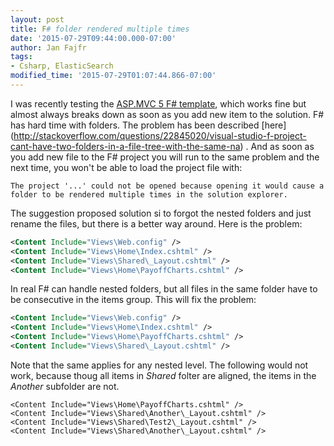 ```yaml
---
layout: post
title: F# folder rendered multiple times
date: '2015-07-29T09:44:00.000-07:00'
author: Jan Fajfr
tags:
- Csharp, ElasticSearch
modified_time: '2015-07-29T01:07:44.866-07:00'
---
```


I was recently testing the [ASP.MVC 5 F# template](https://visualstudiogallery.msdn.microsoft.com/39ae8dec-d11a-4ac9-974e-be0fdadec71b), which works fine but almost always breaks down as soon as you add new item to the solution.
F# has hard time with folders. The problem has been described [here] (http://stackoverflow.com/questions/22845020/visual-studio-f-project-cant-have-two-folders-in-a-file-tree-with-the-same-na) . And as soon as you add new file to the F# project you will run to the same problem and the next time, you won't be able to load the project file with:

```
The project '...' could not be opened because opening it would cause a folder to be rendered multiple times in the solution explorer.
```

The suggestion proposed solution si to forgot the nested folders and just rename the files, but there is a better way around. Here is the problem:

```xml
<Content Include="Views\Web.config" />
<Content Include="Views\Home\Index.cshtml" />
<Content Include="Views\Shared\_Layout.cshtml" />
<Content Include="Views\Home\PayoffCharts.cshtml" />
```

In real F# can handle nested folders, but all files in the same folder have to be consecutive in the items group. This will fix the problem:
```xml
<Content Include="Views\Web.config" />
<Content Include="Views\Home\Index.cshtml" />
<Content Include="Views\Home\PayoffCharts.cshtml" />
<Content Include="Views\Shared\_Layout.cshtml" />
```

Note that the same applies for any nested level. The following would not work, because thoug all items in *Shared* folter are aligned, the items in the *Another* subfolder are not.

```
<Content Include="Views\Home\PayoffCharts.cshtml" />
<Content Include="Views\Shared\Another\_Layout.cshtml" />
<Content Include="Views\Shared\Test2\_Layout.cshtml" />
<Content Include="Views\Shared\Another\_Layout.cshtml" />
```
	